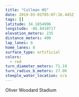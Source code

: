 ```yaml
---
title: "Cullman HS"
date: 2019-03-01T05:07:16.445Z
tags: []
latitude: 34.1854996
longitude: -86.8410717
elevation_meters: 235
distance_meters: 400
lap_lanes: 8
home_lanes: 8
surface_type: artificial
colors:
  - red
turn_diameter_meters: 71.19
turn_radius_b_meters: 27.06
steeple_water_location: n/a
---
```


Oliver Woodard Stadium
<!--more-->
